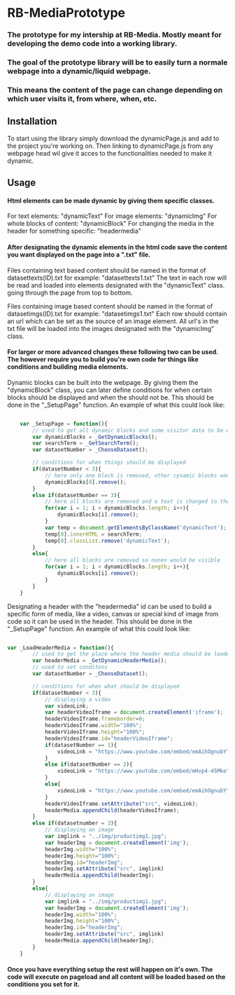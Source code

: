 # RB-MediaPrototype
### The prototype for my intership at RB-Media. Mostly meant for developing the demo code into a working library.
### The goal of the prototype library will be to easily turn a normale webpage into a dynamic/liquid webpage. 
### This means the content of the page can change depending on which user visits it, from where, when, etc.

## Installation 
To start using the library simply download the dynamicPage.js and add to the project you're working on.
Then linking to dynamicPage.js from any webpage head wil give it acces to the functionalities needed to make it dynamic.

## Usage

#### Html elements can be made dynamic by giving them specific classes. 
For text elements:                                                          "dynamicText"
For image elements:                                                         "dynamicImg"
For whole blocks of content:                                                "dynamicBlock"
For changing the media in the header for something specific:                "headermedia"

#### After designating the dynamic elements in the html code save the content you want displayed on the page into a ".txt" file.

Files containing text based content should be named in the format of datasettexts(ID).txt for example: "datasettexts1.txt"
The text in each row will be read and loaded into elements designated with the "dynamicText" class. going through the page from top to bottom.

Files containing image based content should be named in the format of datasetimgs(ID).txt for example: "datasetimgs1.txt"
Each row should contain an url which can be set as the source of an image element. All url's in the txt file will be loaded into the images designated with the "dynamicImg" class. 


#### For larger or more advanced changes these following two can be used. The however require you to build you're own code for things like conditions and building media elements. 

Dynamic blocks can be built into the webpage. By giving them the "dynamicBlock" class, you can later define conditions for when certain blocks should be displayed and when the should not be. This should be done in the "_SetupPage" function. An example of what this could look like:

```javascript

    var _SetupPage = function(){
        // used to get all dynamic blocks and some visitor data to be used to set conditions
        var dynamicBlocks = _GetDynamicBlocks();
        var searchTerm = _GetSearchTerm();
        var datasetNumber = _ChooseDataset();

        // conditions for when things should be displayed
        if(datasetNumber < 3){
            // here only one block is removed, other cynamic blocks would be shown on the page
            dynamicBlocks[0].remove();
        }
        else if(datasetNumber == 3){
            // here all blocks are removed and a text is changed to the searcterm the visitor used earlier
            for(var i = 1; i < dynamicBlocks.length; i++){
                dynamicBlocks[i].remove();
            }
            var temp = document.getElementsByClassName('dynamicText');
            temp[0].innerHTML = searchTerm;
            temp[0].classList.remove('dynamicText');
        }
        else{
            // here all blocks are removed so nonen would be visible
            for(var i = 1; i < dynamicBlocks.length; i++){
                dynamicBlocks[i].remove();
            }
        }
    }

```

Designating a header with the "headermedia" id can be used to build a specific form of media, like a video, canvas or special kind of image from code so it can be used in the header. This should be done in the "_SetupPage" function. An example of what this could look like:

```javascript

var _LoadHeaderMedia = function(){
        // used to get the place where the header media should be loaded
        var headerMedia = _GetDynamicHeaderMedia();
        // used to set conditons
        var datasetNumber = _ChooseDataset();

        // conditions for when what should be displayed
        if(datasetNumber < 3){
            // displaying a video
            var videoLink;
            var headerVideoIframe = document.createElement('iframe');
            headerVideoIframe.frameborder=0;
            headerVideoIframe.width="100%";
            headerVideoIframe.height="100%";
            headerVideoIframe.id="headerVideoIframe";
            if(datasetNumber == 1){
                videoLink = "https://www.youtube.com/embed/emAihOgnubY"
            }
            else if(datasetNumber == 2){
                videoLink = "https://www.youtube.com/embed/mHvp4-45Mko"
            }
            else{
                videoLink = "https://www.youtube.com/embed/emAihOgnubY"
            }
            headerVideoIframe.setAttribute("src", videoLink);
            headerMedia.appendChild(headerVideoIframe);
        }
        else if(datasetnumber = 3){
            // displaying an image 
            var imglink = "../img/productimg1.jpg";
            var headerImg = document.createElement('img');
            headerImg.width="100%";
            headerImg.height="100%";
            headerImg.id="headerImg";
            headerImg.setAttribute("src", imglink)
            headerMedia.appendChild(headerImg);
        }
        else{
            // displaying an image 
            var imglink = "../img/productimg1.jpg";
            var headerImg = document.createElement('img');
            headerImg.width="100%";
            headerImg.height="100%";
            headerImg.id="headerImg";
            headerImg.setAttribute("src", imglink)
            headerMedia.appendChild(headerImg);
        }
    }

```

#### Once you have everything setup the rest will happen on it's own. The code will execute on pageload and all content will be loaded based on the conditions you set for it.

